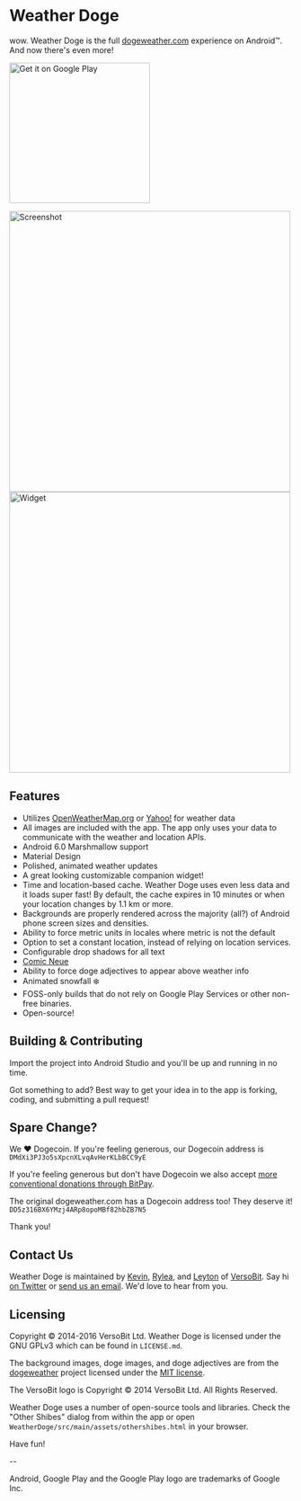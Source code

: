 # Weather Doge
wow. Weather Doge is the full [dogeweather.com](http://dogeweather.com/) experience on Android™. And now there's even more!

[<img alt="Get it on Google Play" src="https://play.google.com/intl/en_us/badges/images/apps/en-play-badge.png" width="250">](https://play.google.com/store/apps/details?id=com.versobit.weatherdoge&hl=en&utm_source=global_co&utm_medium=prtnr&utm_content=Mar2515&utm_campaign=PartBadge&pcampaignid=MKT-AC-global-none-all-co-pr-py-PartBadges-Oct1515-1)

<img alt="Screenshot" src="https://raw.github.com/VersoBit/WeatherDoge/master/images/Nexus5BelAir_1000.png" width="500px">

<img alt="Widget" src="https://raw.github.com/VersoBit/WeatherDoge/master/images/Widget.png" width="500px">

## Features
 * Utilizes [OpenWeatherMap.org](http://openweathermap.org/) or [Yahoo!](https://developer.yahoo.com/weather/) for weather data
 * All images are included with the app. The app only uses your data to communicate with the weather and location APIs.
 * Android 6.0 Marshmallow support
 * Material Design
 * Polished, animated weather updates
 * A great looking customizable companion widget!
 * Time and location-based cache. Weather Doge uses even less data and it loads super fast! By default, the cache expires in 10 minutes or when your location changes by 1.1 km or more.
 * Backgrounds are properly rendered across the majority (all?) of Android phone screen sizes and densities.
 * Ability to force metric units in locales where metric is not the default
 * Option to set a constant location, instead of relying on location services.
 * Configurable drop shadows for all text
 * [Comic Neue](http://comicneue.com/)
 * Ability to force doge adjectives to appear above weather info
 * Animated snowfall ❄️
 * FOSS-only builds that do not rely on Google Play Services or other non-free binaries.
 * Open-source!

## Building &amp; Contributing
Import the project into Android Studio and you'll be up and running in no time.

Got something to add? Best way to get your idea in to the app is forking, coding, and submitting a pull request!

## Spare Change?
We ♥ Dogecoin. If you're feeling generous, our Dogecoin address is `DMdXi3PJ3o5sXpcnXLvqAvHerKLbBCC9yE`

If you're feeling generous but don't have Dogecoin we also accept [more conventional donations through BitPay](https://bitpay.com/928010/donate).

The original dogeweather.com has a Dogecoin address too! They deserve it! `DD5z316BX6YMzj4ARp8opoMBf82hbZB7N5`

Thank you!

## Contact Us
Weather Doge is maintained by [Kevin](https://twitter.com/Kev1nMark), [Rylea](https://twitter.com/DeviledMoon), and [Leyton](https://twitter.com/LeytonReed) of [VersoBit](https://versobit.com/). Say hi [on Twitter](https://twitter.com/VersoBit) or [send us an email](mailto:hello@versobit.com). We'd love to hear from you.

## Licensing
Copyright © 2014-2016 VersoBit Ltd. Weather Doge is licensed under the GNU GPLv3 which can be found in `LICENSE.md`.

The background images, doge images, and doge adjectives are from the [dogeweather](https://github.com/katiaeirin/dogeweather) project licensed under the [MIT license](http://opensource.org/licenses/MIT).

The VersoBit logo is Copyright © 2014 VersoBit Ltd. All Rights Reserved.

Weather Doge uses a number of open-source tools and libraries. Check the "Other Shibes" dialog from within the app or open `WeatherDoge/src/main/assets/othershibes.html` in your browser.

Have fun!

--

Android, Google Play and the Google Play logo are trademarks of Google Inc.
